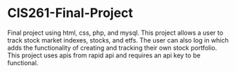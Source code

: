 # CIS261-Final-Project
Final project using html, css, php, and mysql. This project allows a user to track stock market indexes, stocks, and etfs. The user can also log in which adds the functionality of creating and tracking their own stock portfolio. This project uses apis from rapid api and requires an api key to be functional.
